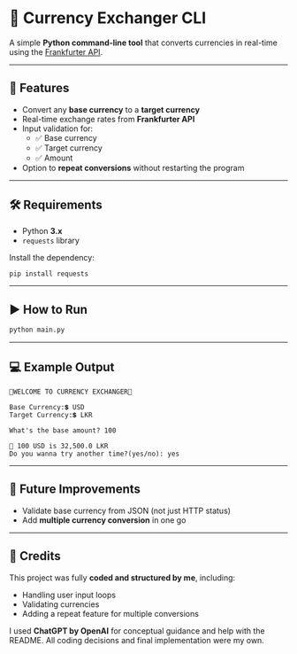# 🔴 Currency Exchanger CLI

A simple **Python command-line tool** that converts currencies in real-time using the [Frankfurter API](https://www.frankfurter.app/).

---

## 📌 Features
- Convert any **base currency** to a **target currency**
- Real-time exchange rates from **Frankfurter API**
- Input validation for:
  - ✅ Base currency
  - ✅ Target currency
  - ✅ Amount
- Option to **repeat conversions** without restarting the program

---

## 🛠 Requirements
- Python **3.x**
- `requests` library

Install the dependency:
```bash
pip install requests
```

---

## ▶ How to Run
```bash
python main.py
```

---

## 💻 Example Output
```
🔴WELCOME TO CURRENCY EXCHANGER🔴

Base Currency:💲 USD
Target Currency:💲 LKR

What's the base amount? 100

💱 100 USD is 32,500.0 LKR
Do you wanna try another time?(yes/no): yes
```

---

## 🔮 Future Improvements
- Validate base currency from JSON (not just HTTP status)
- Add **multiple currency conversion** in one go

---

## 🙏 Credits
This project was fully **coded and structured by me**, including:
- Handling user input loops  
- Validating currencies  
- Adding a repeat feature for multiple conversions  

I used **ChatGPT by OpenAI** for conceptual guidance and help with the README. All coding decisions and final implementation were my own.
